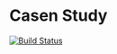 # Casen Study

[![Build Status](https://dev.azure.com/r0740461/CaseStudy/_apis/build/status/CaseStudy?branchName=main)](https://dev.azure.com/r0740461/CaseStudy/_build/latest?definitionId=2&branchName=main)
